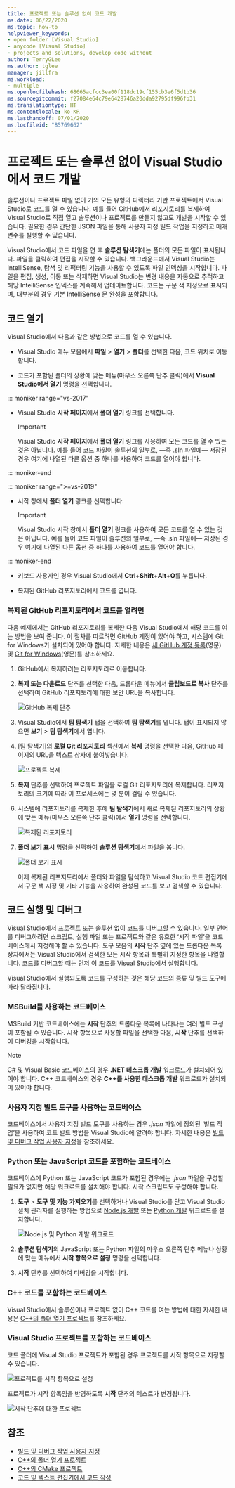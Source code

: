 ```yaml
---
title: 프로젝트 또는 솔루션 없이 코드 개발
ms.date: 06/22/2020
ms.topic: how-to
helpviewer_keywords:
- open folder [Visual Studio]
- anycode [Visual Studio]
- projects and solutions, develop code without
author: TerryGLee
ms.author: tglee
manager: jillfra
ms.workload:
- multiple
ms.openlocfilehash: 68665acfcc3ea00f118dc19cf155cb3e6f5d1b36
ms.sourcegitcommit: f27084e64c79e6428746a20dda92795df996fb31
ms.translationtype: HT
ms.contentlocale: ko-KR
ms.lasthandoff: 07/01/2020
ms.locfileid: "85769662"
---
```

# <a name="develop-code-in-visual-studio-without-projects-or-solutions"></a>프로젝트 또는 솔루션 없이 Visual Studio에서 코드 개발

솔루션이나 프로젝트 파일 없이 거의 모든 유형의 디렉터리 기반 프로젝트에서 Visual Studio로 코드를 열 수 있습니다. 예를 들어 GitHub에서 리포지토리를 복제하여 Visual Studio로 직접 열고 솔루션이나 프로젝트를 만들지 않고도 개발을 시작할 수 있습니다. 필요한 경우 간단한 JSON 파일을 통해 사용자 지정 빌드 작업을 지정하고 매개 변수를 실행할 수 있습니다.

Visual Studio에서 코드 파일을 연 후 **솔루션 탐색기**에는 폴더의 모든 파일이 표시됩니다. 파일을 클릭하여 편집을 시작할 수 있습니다. 백그라운드에서 Visual Studio는 IntelliSense, 탐색 및 리팩터링 기능을 사용할 수 있도록 파일 인덱싱을 시작합니다. 파일을 편집, 생성, 이동 또는 삭제하면 Visual Studio는 변경 내용을 자동으로 추적하고 해당 IntelliSense 인덱스를 계속해서 업데이트합니다. 코드는 구문 색 지정으로 표시되며, 대부분의 경우 기본 IntelliSense 문 완성을 포함합니다.

## <a name="open-any-code"></a>코드 열기

Visual Studio에서 다음과 같은 방법으로 코드를 열 수 있습니다.

- Visual Studio 메뉴 모음에서 **파일** > **열기** > **폴더**를 선택한 다음, 코드 위치로 이동합니다.

- 코드가 포함된 폴더의 상황에 맞는 메뉴(마우스 오른쪽 단추 클릭)에서 **Visual Studio에서 열기** 명령을 선택합니다.

::: moniker range="vs-2017"
- Visual Studio **시작 페이지**에서 **폴더 열기** 링크를 선택합니다.

    > [!IMPORTANT]
    > Visual Studio **시작 페이지**에서 **폴더 열기** 링크를 사용하여 모든 코드를 열 수 있는 것은 아닙니다. 예를 들어 코드 파일이 솔루션의 일부로, &mdash;즉 .sln 파일에&mdash; 저장된 경우 여기에 나열된 다른 옵션 중 하나를 사용하여 코드를 열어야 합니다.

::: moniker-end

::: moniker range=">=vs-2019"
- 시작 창에서 **폴더 열기** 링크를 선택합니다.

    > [!IMPORTANT]
    > Visual Studio 시작 창에서 **폴더 열기** 링크를 사용하여 모든 코드를 열 수 있는 것은 아닙니다. 예를 들어 코드 파일이 솔루션의 일부로, &mdash;즉 .sln 파일에&mdash; 저장된 경우 여기에 나열된 다른 옵션 중 하나를 사용하여 코드를 열어야 합니다.

::: moniker-end

- 키보드 사용자인 경우 Visual Studio에서 **Ctrl**+**Shift**+**Alt**+**O**를 누릅니다.

- 복제된 GitHub 리포지토리에서 코드를 엽니다.

### <a name="to-open-code-from-a-cloned-github-repo"></a>복제된 GitHub 리포지토리에서 코드를 열려면

다음 예제에서는 GitHub 리포지토리를 복제한 다음 Visual Studio에서 해당 코드를 여는 방법을 보여 줍니다. 이 절차를 따르려면 GitHub 계정이 있어야 하고, 시스템에 Git for Windows가 설치되어 있어야 합니다. 자세한 내용은 [새 GitHub 계정 등록](https://help.github.com/articles/signing-up-for-a-new-github-account/)(영문) 및 [Git for Windows](https://git-for-windows.github.io/)(영문)를 참조하세요.

1. GitHub에서 복제하려는 리포지토리로 이동합니다.

1. **복제 또는 다운로드** 단추를 선택한 다음, 드롭다운 메뉴에서 **클립보드로 복사** 단추를 선택하여 GitHub 리포지토리에 대한 보안 URL을 복사합니다.

   ![GitHub 복제 단추](./media/VSIDE_Code_Clone.png)

1. Visual Studio에서 **팀 탐색기** 탭을 선택하여 **팀 탐색기**를 엽니다. 탭이 표시되지 않으면 **보기** > **팀 탐색기**에서 엽니다.

1. [팀 탐색기]의 **로컬 Git 리포지토리** 섹션에서 **복제** 명령을 선택한 다음, GitHub 페이지의 URL을 텍스트 상자에 붙여넣습니다.

   ![프로젝트 복제](./media/VSIDE_Code_Clone2.png)

1. **복제** 단추를 선택하여 프로젝트 파일을 로컬 Git 리포지토리에 복제합니다. 리포지토리의 크기에 따라 이 프로세스에는 몇 분이 걸릴 수 있습니다.

1. 시스템에 리포지토리를 복제한 후에 **팀 탐색기**에서 새로 복제된 리포지토리의 상황에 맞는 메뉴(마우스 오른쪽 단추 클릭)에서 **열기** 명령을 선택합니다.

   ![복제된 리포지토리](./media/VSIDE_Code_Clone3.png)

1. **폴더 보기 표시** 명령을 선택하여 **솔루션 탐색기**에서 파일을 봅니다.

   ![폴더 보기 표시](./media/VSIDE_Code_Clone3_show.png)

   이제 복제된 리포지토리에서 폴더와 파일을 탐색하고 Visual Studio 코드 편집기에서 구문 색 지정 및 기타 기능을 사용하여 완성된 코드를 보고 검색할 수 있습니다.

## <a name="run-and-debug-your-code"></a>코드 실행 및 디버그

Visual Studio에서 프로젝트 또는 솔루션 없이 코드를 디버그할 수 있습니다. 일부 언어를 디버그하려면 스크립트, 실행 파일 또는 프로젝트와 같은 유효한 ‘시작 파일’을 코드베이스에서 지정해야 할 수 있습니다. 도구 모음의 **시작** 단추 옆에 있는 드롭다운 목록 상자에서는 Visual Studio에서 검색한 모든 시작 항목과 특별히 지정한 항목을 나열합니다. 코드를 디버그할 때는 먼저 이 코드를 Visual Studio에서 실행합니다.

Visual Studio에서 실행되도록 코드를 구성하는 것은 해당 코드의 종류 및 빌드 도구에 따라 달라집니다.

### <a name="codebases-that-use-msbuild"></a>MSBuild를 사용하는 코드베이스

MSBuild 기반 코드베이스에는 **시작** 단추의 드롭다운 목록에 나타나는 여러 빌드 구성이 포함될 수 있습니다. 시작 항목으로 사용할 파일을 선택한 다음, **시작** 단추를 선택하여 디버깅을 시작합니다.

> [!NOTE]
> C# 및 Visual Basic 코드베이스의 경우 **.NET 데스크톱 개발** 워크로드가 설치되어 있어야 합니다. C++ 코드베이스의 경우 **C++를 사용한 데스크톱 개발** 워크로드가 설치되어 있어야 합니다.

### <a name="codebases-that-use-custom-build-tools"></a>사용자 지정 빌드 도구를 사용하는 코드베이스

코드베이스에서 사용자 지정 빌드 도구를 사용하는 경우 *.json* 파일에 정의된 ‘빌드 작업’을 사용하여 코드 빌드 방법을 Visual Studio에 알려야 합니다. 자세한 내용은 [빌드 및 디버그 작업 사용자 지정](../ide/customize-build-and-debug-tasks-in-visual-studio.md)을 참조하세요.

### <a name="codebases-that-contain-python-or-javascript-code"></a>Python 또는 JavaScript 코드를 포함하는 코드베이스

코드베이스에 Python 또는 JavaScript 코드가 포함된 경우에는 *.json* 파일을 구성할 필요가 없지만 해당 워크로드를 설치해야 합니다. 시작 스크립트도 구성해야 합니다.

1. **도구** > **도구 및 기능 가져오기**를 선택하거나 Visual Studio를 닫고 Visual Studio 설치 관리자를 실행하는 방법으로 [Node.js 개발](https://visualstudio.microsoft.com/vs/node-js/) 또는 [Python 개발](https://visualstudio.microsoft.com/vs/python/) 워크로드를 설치합니다.

   ![Node.js 및 Python 개발 워크로드](media/python_nodejs_workloads.png)

1. **솔루션 탐색기**의 JavaScript 또는 Python 파일의 마우스 오른쪽 단추 메뉴나 상황에 맞는 메뉴에서 **시작 항목으로 설정** 명령을 선택합니다.

1. **시작** 단추를 선택하여 디버깅을 시작합니다.

### <a name="codebases-that-contain-c-code"></a>C++ 코드를 포함하는 코드베이스

Visual Studio에서 솔루션이나 프로젝트 없이 C++ 코드를 여는 방법에 대한 자세한 내용은 [C++의 폴더 열기 프로젝트](/cpp/build/open-folder-projects-cpp)를 참조하세요.

### <a name="codebases-that-contain-a-visual-studio-project"></a>Visual Studio 프로젝트를 포함하는 코드베이스

코드 폴더에 Visual Studio 프로젝트가 포함된 경우 프로젝트를 시작 항목으로 지정할 수 있습니다.

![프로젝트를 시작 항목으로 설정](media/customize-set-project-as-startup-item.png)

프로젝트가 시작 항목임을 반영하도록 **시작** 단추의 텍스트가 변경됩니다.

![시작 단추에 대한 프로젝트](media/customize-start-button-project.png)

## <a name="see-also"></a>참조

- [빌드 및 디버그 작업 사용자 지정](../ide/customize-build-and-debug-tasks-in-visual-studio.md)
- [C++의 폴더 열기 프로젝트](/cpp/build/open-folder-projects-cpp)
- [C++의 CMake 프로젝트](/cpp/build/cmake-projects-in-visual-studio)
- [코드 및 텍스트 편집기에서 코드 작성](../ide/writing-code-in-the-code-and-text-editor.md)
